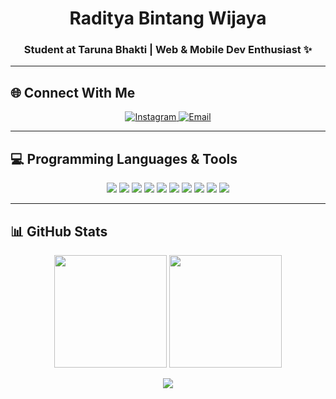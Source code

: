 <!-- 🌸 HEADER -->
<h1 align="center"> Raditya Bintang Wijaya </h1>
<h3 align="center">Student at Taruna Bhakti | Web & Mobile Dev Enthusiast ✨</h3>

---

## 🌐 Connect With Me  
<p align="center">
  <a href="https://www.instagram.com/rdtyabntng_" target="_blank">
    <img src="https://img.shields.io/badge/Instagram-FFC0CB?style=for-the-badge&logo=instagram&logoColor=white" alt="Instagram"/>
  </a>
  <a href="mailto:radityabintang2202@gmail.com">
    <img src="https://img.shields.io/badge/Email-C9A0DC?style=for-the-badge&logo=gmail&logoColor=white" alt="Email"/>
  </a>
</p>

---

## 💻 Programming Languages & Tools  
<p align="center">
  <img src="https://img.shields.io/badge/HTML5-E6E6FA?style=for-the-badge&logo=html5&logoColor=E34F26" />
  <img src="https://img.shields.io/badge/CSS3-E6E6FA?style=for-the-badge&logo=css3&logoColor=1572B6" />
  <img src="https://img.shields.io/badge/JavaScript-E6E6FA?style=for-the-badge&logo=javascript&logoColor=F7DF1E" />
  <img src="https://img.shields.io/badge/TypeScript-E6E6FA?style=for-the-badge&logo=typescript&logoColor=3178C6" />
  <img src="https://img.shields.io/badge/Node.js-E6E6FA?style=for-the-badge&logo=node.js&logoColor=339933" />
  <img src="https://img.shields.io/badge/Next.js-E6E6FA?style=for-the-badge&logo=next.js&logoColor=000000" />
  <img src="https://img.shields.io/badge/Flutter-E6E6FA?style=for-the-badge&logo=flutter&logoColor=02569B" />
  <img src="https://img.shields.io/badge/TailwindCSS-E6E6FA?style=for-the-badge&logo=tailwind-css&logoColor=38B2AC" />
  <img src="https://img.shields.io/badge/MySQL-E6E6FA?style=for-the-badge&logo=mysql&logoColor=4479A1" />
  <img src="https://img.shields.io/badge/Figma-E6E6FA?style=for-the-badge&logo=figma&logoColor=F24E1E" />
</p>

---

## 📊 GitHub Stats  
<p align="center">
  <img src="https://github-readme-stats.vercel.app/api?username=rdtyabntng&show_icons=true&theme=tokyonight&hide_border=true" height="180em"/>
  <img src="https://github-readme-stats.vercel.app/api/top-langs/?username=rdtyabntng&layout=compact&theme=tokyonight&hide_border=true" height="180em"/>
</p>

<p align="center">
  <img src="https://nirzak-streak-stats.vercel.app/?user=rdtyabntng&theme=tokyonight&hide_border=true" />
</p>
